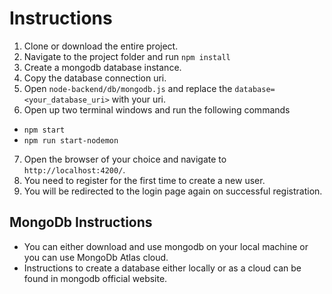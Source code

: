 # Instructions

1. Clone or download the entire project.
2. Navigate to the project folder and run `npm install`
3. Create a mongodb database instance.
4. Copy the database connection uri.
5. Open `node-backend/db/mongodb.js` and replace the `database=<your_database_uri>` with your uri.
6. Open up two terminal windows and run the following commands
- `npm start`
- `npm run start-nodemon`
7. Open the browser of your choice and navigate to `http://localhost:4200/`.
8. You need to register for the first time to create a new user.
9. You will be redirected to the login page again on successful registration.

## MongoDb Instructions

- You can either download and use mongodb on your local machine or you can use MongoDb Atlas cloud.
- Instructions to create a database either locally or as a cloud can be found in mongodb official website.
